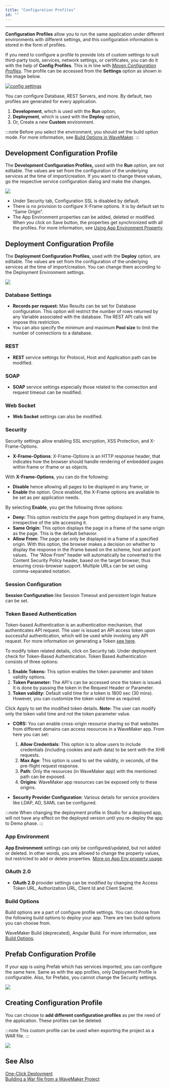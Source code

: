 ```yaml
---
title: "Configuration Profiles"
id: ""
---
```

---

**Configuration Profiles** allow you to run the same application under different environments with different settings, and this configuration information is stored in the form of profiles. 

If you need to configure a profile to provide lots of custom settings to suit third-party tools, services, network settings, or certificates, you can do it with the help of **Config Profiles**. This is in line with _[Maven Configuration Profiles](https://maven.apache.org/guides/mini/guide-building-for-different-environments.html)_. The profile can be accessed from the **Settings** option as shown in the image below.

[![config settings](/learn/assets/config_settings.png)](/learn/assets/config_settings.png)

You can configure Database, REST Servers, and more. By default, two profiles are generated for every application.

1. **Development**, which is used with the **Run** option,
2. **Deployment**, which is used with the **Deploy** option,
3. Or, Create a new **Custom** environment.

:::note
Before you select the environment, you should set the build option mode. For more information, see [Build Options in WaveMaker](/learn/app-development-deployment/build-options).
:::

## Development Configuration Profile

The **Development Configuration Profiles,** used with the **Run** option, are not editable. The values are set from the configuration of the underlying services at the time of import/creation. If you want to change these values, go the respective service configuration dialog and make the changes.

[![](/learn/assets/config_dev.png)](/learn/assets/config_dev.png)

- Under Security tab, Configuration SSL is disabled by default.
- There is no provision to configure X-Frame options. It is by default set to “Same Origin”.
- The App Environment properties can be added, deleted or modified. When you click on Save button, the properties get synchronized with all the profiles. For more information, see [Using App Environment Property](/learn/how-tos/using-app-environment-properties/).

## Deployment Configuration Profile

The **Deployment Configuration Profiles,** used with the **Deploy** option, are editable. The values are set from the configuration of the underlying services at the time of import/creation. You can change them according to the Deployment Environment settings.

[![](/learn/assets/config_deploy.png)](/learn/assets/config_deploy.png)

### Database Settings

- **Records per request:** Max Results can be set for Database configuration. This option will restrict the number of rows returned by any Variable associated with the database. The REST API calls will impose this restriction.
- You can also specify the minimum and maximum **Pool size** to limit the number of connections to a database.

### REST
- **REST** service settings for Protocol, Host and Application path can be modified.

### SOAP
- **SOAP** service settings especially those related to the connection and request timeout can be modified.

### Web Socket
- **Web Socket** settings can also be modified.

### Security
Security settings allow enabling SSL encryption, XSS Protection, and X-Frame-Options.
- **X-Frame-Options**: X-Frame-Options is an HTTP response header, that indicates how the browser should handle rendering of embedded pages within frame or iframe or as objects. 

With **X-Frame-Options**, you can do the following: 
- **Disable** hence allowing all pages to be displayed in any frame, or
- **Enable** the option. Once enabled, the X-Frame options are available to be set as per application needs. 
    
By selecting **Enable**, you get the following three options:
- **Deny:** This option restricts the page from getting displayed in any frame, irrespective of the site accessing it.
- **Same Origin:** This option displays the page in a frame of the same origin as the page. This is the default behavior.
- **Allow From:** The page can only be displayed in a frame of a specified origin. With this option, the browser makes a decision on whether to display the response in the iframe based on the scheme, host and port values.  The “Allow From” header will automatically be converted to the Content Security Policy header, based on the target browser, thus ensuring cross-browser support. Multiple URLs can be set using comma-separated notation.

### Session Configuration
**Session Configuration** like Session Timeout and persistent login feature can be set.

### Token Based Authentication
Token-based Authentication is an authentication mechanism, that authenticates API request. The user is issued an API access token upon successful authentication, which will be used while invoking any API request. For more information on generating a Token [see here](/learn/app-development/app-security/token-based-authentication/). 

To modify token related details, click on Security tab. Under deployment check for Token-Based Authentication. Token Based Authentication consists of three options:
        
1. **Enable Tokens:** This option enables the token parameter and token validity options.
2. **Token Parameter:** The API's can be accessed once the token is issued. It is done by passing the token in the Request Header or Parameter.
3. **Token validity:** Default valid time for a token is 1800 sec (30 mins). However, you can customize the token valid time as required.

Click Apply to set the modified token details. **Note:** The user can modify only the token valid time and not the token parameter value.

- **CORS:** You can enable cross-origin resource sharing so that websites from different domains can access resources in a WaveMaker app. From here you can set:

    1. **Allow Credentials**: This option is to allow users to include credentials (including cookies and auth data) to be sent with the XHR requests.
    2. **Max Age**: This option is used to set the validity, in seconds, of the pre-flight request response.
    3. **Path**: Only the resources (in WaveMaker app) with the mentioned path can be exposed.
    4. **Origins**: WaveMaker app resources can be exposed only to these origins.

- **Security Provider Configuration**: Various details for service providers like LDAP, AD, SAML can be configured.

:::note
When changing the deployment profile in Studio for a deployed app, will not have any effect on the deployed version until you re-deploy the app to Demo phase.
:::

### App Environment
**App Environment** settings can only be configured/updated, but not added or deleted. In other words, you are allowed to change the property values, but restricted to add or delete properties. [More on App Env property usage](/learn/how-tos/using-app-environment-properties/).

### OAuth 2.0
- **OAuth 2.0** provider settings can be modified by changing the Access Token URL, Authorization URL, Client Id and Client Secret.

### Build Options

Build options are a part of configure profile settings. You can choose from the following build options to deploy your app. There are two build options you can choose from.

WaveMaker Build (deprecated), Angular Build. For more information, see [Build Options](/learn/app-development/deployment/build-options).

## Prefab Configuration Profile

If your app is using Prefab which has services imported, you can configure the same here. Same as with the app profiles, only Deployment Profile is configurable. Also, for Prefabs, you cannot change the Security settings.

[![](/learn/assets/config_prefab.png)](/learn/assets/config_prefab.png)

## Creating Configuration Profile

You can choose to **add different configuration profiles** as per the need of the application. These profiles can be deleted.

:::note
This custom profile can be used when exporting the project as a WAR file.
:::

[![](/learn/assets/config_custom.png)](/learn/assets/config_custom.png)

## See Also

[One-Click Deployment](/learn/app-development/deployment/one-click-deployment)  
[Building a War file from a WaveMaker Project](/learn/app-development/deployment/building-war-wavemaker-project/)